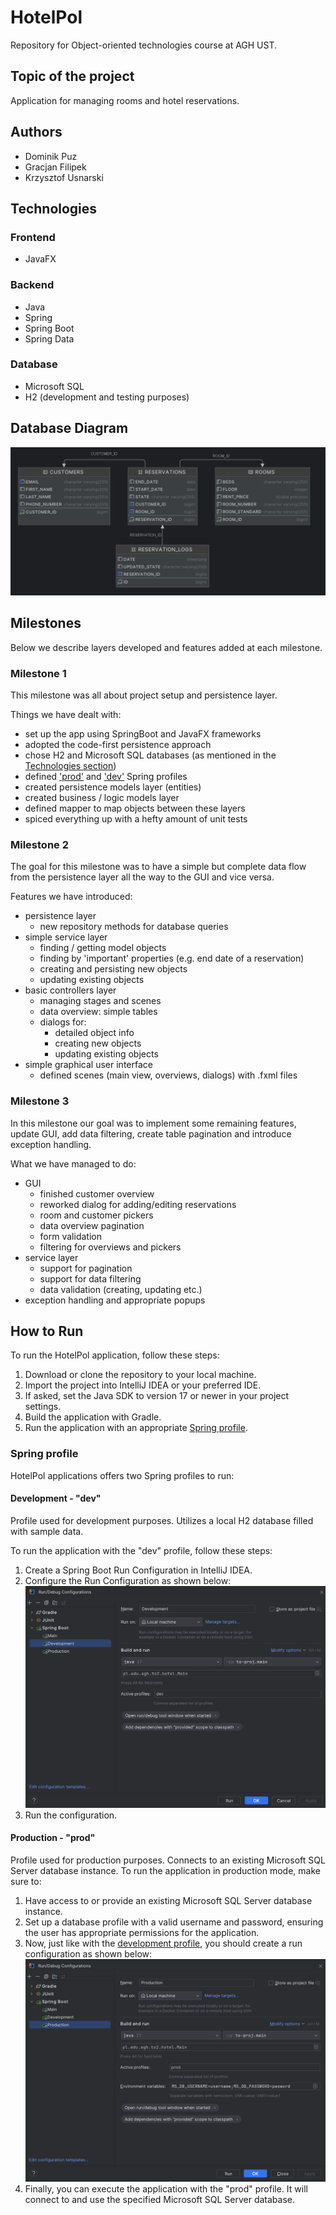 # HotelPol
Repository for Object-oriented technologies course at AGH UST.

## Topic of the project
Application for managing rooms and hotel reservations.

## Authors
 - Dominik Puz
 - Gracjan Filipek
 - Krzysztof Usnarski

## Technologies

 ### Frontend

  - JavaFX

 ### Backend

  - Java
  - Spring
  - Spring Boot
  - Spring Data

 ### Database
  - Microsoft SQL
  - H2 (development and testing purposes)

## Database Diagram
![database diagram](documentation/database_diagram.png)

## Milestones
Below we describe layers developed and features added at each milestone.

### Milestone 1
This milestone was all about project setup and persistence layer.

Things we have dealt with:
  - set up the app using SpringBoot and JavaFX frameworks
  - adopted the code-first persistence approach
  - chose H2 and Microsoft SQL databases (as mentioned in the [Technologies section](#technologies))
  - defined ['prod'](#production---prod) and ['dev'](#development---dev) Spring profiles 
  - created persistence models layer (entities)
  - created business / logic models layer
  - defined mapper to map objects between these layers
  - spiced everything up with a hefty amount of unit tests

### Milestone 2
The goal for this milestone was to have a simple but complete data flow
from the persistence layer all the way to the GUI and vice versa.

Features we have introduced:
  - persistence layer
    - new repository methods for database queries
  - simple service layer
    - finding / getting model objects
    - finding by 'important' properties (e.g. end date of a reservation)
    - creating and persisting new objects
    - updating existing objects
  - basic controllers layer
    - managing stages and scenes
    - data overview: simple tables
    - dialogs for:
      - detailed object info
      - creating new objects
      - updating existing objects
  - simple graphical user interface
    - defined scenes (main view, overviews, dialogs) with .fxml files

### Milestone 3
In this milestone our goal was to implement some remaining features,
update GUI, add data filtering, create table pagination and introduce exception handling.

What we have managed to do:
  - GUI
    - finished customer overview
    - reworked dialog for adding/editing reservations
    - room and customer pickers
    - data overview pagination
    - form validation
    - filtering for overviews and pickers
  - service layer
    - support for pagination
    - support for data filtering
    - data validation (creating, updating etc.)
  - exception handling and appropriate popups

## How to Run
To run the HotelPol application, follow these steps:

1. Download or clone the repository to your local machine.
2. Import the project into IntelliJ IDEA or your preferred IDE.
3. If asked, set the Java SDK to version 17 or newer in your project settings.
4. Build the application with Gradle.
5. Run the application with an appropriate [Spring profile](#spring-profile).

### Spring profile
HotelPol applications offers two Spring profiles to run:

#### Development - "dev"
Profile used for development purposes. Utilizes a local H2 database filled with sample data.

To run the application with the "dev" profile, follow these steps:
1. Create a Spring Boot Run Configuration in IntelliJ IDEA.
2. Configure the Run Configuration as shown below:
![development run configuration](documentation/dev_run_config.png)
3. Run the configuration.

#### Production -  "prod"
Profile used for production purposes. Connects to an existing Microsoft SQL Server database instance. To run the application in production mode, make sure to:
1. Have access to or provide an existing Microsoft SQL Server database instance.
2. Set up a database profile with a valid username and password, ensuring the user has appropriate permissions for the application.
3. Now, just like with the [development profile](#development---dev), you should create a run configuration as shown below:
![production run configuration](documentation/prod_run_config.png)
4. Finally, you can execute the application with the "prod" profile. It will connect to and use the specified Microsoft SQL Server database.
